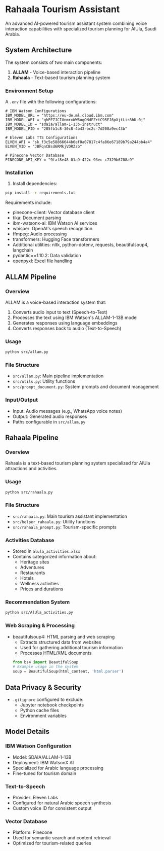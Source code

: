 #  Rahaala Tourism Assistant

An advanced AI-powered tourism assistant system combining voice interaction capabilities with specialized tourism planning for AlUla, Saudi Arabia.

## System Architecture

The system consists of two main components:
1. **ALLAM** - Voice-based interaction pipeline
2. **Rahaala** - Text-based tourism planning system

### Environment Setup

A `.env` file with the following configurations:

```env
# IBM Watson Configurations
IBM_MODEL_URL = "https://eu-de.ml.cloud.ibm.com"
IBM_MODEL_API = "qhPFZJCIUnmrxWW6ogONdFZrtC95EJ6pXjtLir8hU-0j"
IBM_MODEL_ID = "sdaia/allam-1-13b-instruct"
IBM_MODEL_PID = "285fb1c8-30c8-4b43-bc2c-7d208a9ec43b"

# Eleven Labs TTS Configurations
ELVEN_API = "sk_f3c5e58866644b6ef0a07817c4fa86e67189b79a244bb4a4"
ELVEN_VID = "JBFqnCBsd6RMkjVDRZzb"

# Pinecone Vector Database
PINECONE_API_KEY = "9faf8e48-01a9-422c-93ec-c7329b6708a9"
```

### Installation

1. Install dependencies:
```bash
pip install -r requirements.txt
```

Requirements include:
- pinecone-client: Vector database client
- tika: Document parsing
- ibm-watsonx-ai: IBM Watson AI services
- whisper: OpenAI's speech recognition
- ffmpeg: Audio processing
- transformers: Hugging Face transformers
- Additional utilities: nltk, python-dotenv, requests, beautifulsoup4, langchain
- pydantic==1.10.2: Data validation
- openpyxl: Excel file handling

## ALLAM Pipeline

### Overview
ALLAM is a voice-based interaction system that:
1. Converts audio input to text (Speech-to-Text)
2. Processes the text using IBM Watson's ALLAM-1-13B model
3. Generates responses using language embeddings
4. Converts responses back to audio (Text-to-Speech)

### Usage
```bash
python src/allam.py
```

### File Structure
- `src/allam.py`: Main pipeline implementation
- `src/utils.py`: Utility functions
- `src/prompt_document.py`: System prompts and document management

### Input/Output
- Input: Audio messages (e.g., WhatsApp voice notes)
- Output: Generated audio responses
- Paths configurable in `src/allam.py`

## Rahaala Pipeline

### Overview
Rahaala is a text-based tourism planning system specialized for AlUla attractions and activities.

### Usage
```bash
python src/rahaala.py
```

### File Structure
- `src/rahaala.py`: Main tourism assistant implementation
- `src/helper_rahaala.py`: Utility functions
- `src/rahaala_prompt.py`: Tourism-specific prompts

### Activities Database
- Stored in `alula_activities.xlsx`
- Contains categorized information about:
  - Heritage sites
  - Adventures
  - Restaurants
  - Hotels
  - Wellness activities
  - Prices and durations

### Recommendation System
```bash
python src/AlUla_activities.py
```
### Web Scraping & Processing
- beautifulsoup4: HTML parsing and web scraping
  - Extracts structured data from websites
  - Used for gathering additional tourism information
  - Processes HTML/XML documents
  ```python
  from bs4 import BeautifulSoup
  # Example usage in the system
  soup = BeautifulSoup(html_content, 'html.parser')
  
## Data Privacy & Security
- `.gitignore` configured to exclude:
  - Jupyter notebook checkpoints
  - Python cache files
  - Environment variables

## Model Details

### IBM Watson Configuration
- Model: SDAIA/ALLAM-1-13B
- Deployment: IBM WatsonX AI
- Specialized for Arabic language processing
- Fine-tuned for tourism domain

### Text-to-Speech
- Provider: Eleven Labs
- Configured for natural Arabic speech synthesis
- Custom voice ID for consistent output

### Vector Database
- Platform: Pinecone
- Used for semantic search and content retrieval
- Optimized for tourism-related queries
